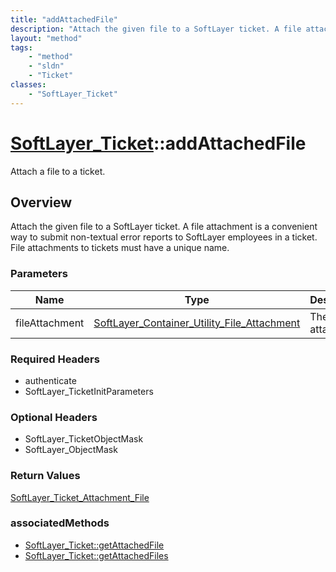 ```yaml
---
title: "addAttachedFile"
description: "Attach the given file to a SoftLayer ticket. A file attachment is a convenient way to submit non-textual error reports t... "
layout: "method"
tags:
    - "method"
    - "sldn"
    - "Ticket"
classes:
    - "SoftLayer_Ticket"
---
```

# [SoftLayer_Ticket](/reference/services/SoftLayer_Ticket)::addAttachedFile

Attach a file to a ticket.


## Overview 
Attach the given file to a SoftLayer ticket. A file attachment is a convenient way to submit non-textual error reports to SoftLayer employees in a ticket. File attachments to tickets must have a unique name. 

### Parameters 
|Name | Type | Description |
| --- | --- | --- |
|fileAttachment| <a href='/reference/datatypes/SoftLayer_Container_Utility_File_Attachment'>SoftLayer_Container_Utility_File_Attachment </a>| The file to attach|


### Required Headers
* authenticate
* SoftLayer_TicketInitParameters

### Optional Headers
* SoftLayer_TicketObjectMask
* SoftLayer_ObjectMask

### Return Values
<a href='/reference/datatypes/SoftLayer_Ticket_Attachment_File'>SoftLayer_Ticket_Attachment_File </a>


### associatedMethods

*  [SoftLayer_Ticket::getAttachedFile](/reference/services/SoftLayer_Ticket/getAttachedFile )
*  [SoftLayer_Ticket::getAttachedFiles](/reference/services/SoftLayer_Ticket/getAttachedFiles )

